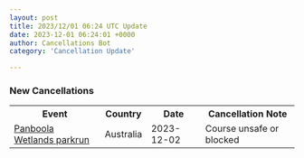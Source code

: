 ```yaml
---
layout: post
title: 2023/12/01 06:24 UTC Update
date: 2023-12-01 06:24:01 +0000
author: Cancellations Bot
category: 'Cancellation Update'

---
```


<h3>New Cancellations</h3>
<div class='hscrollable'>
<table style='width: 100%'>
    <tr>
        <th>Event</th>
        <th>Country</th>
        <th>Date</th>
        <th>Cancellation Note</th>
    </tr>
    <tr>
        <td><a href="https://www.parkrun.com.au/panboolawetlands">Panboola Wetlands parkrun</a></td>
        <td>Australia</td>
        <td>2023-12-02</td>
        <td>Course unsafe or blocked</td>
    </tr>
</table>
</div>
